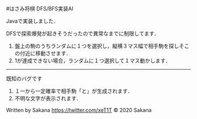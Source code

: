 #はさみ将棋 DFS/BFS実装AI

Javaで実装しました．

DFSで探索爆発が起きそうだったので異常なまでに制限してます．

1. 盤上の駒のうちランダムに１つを選択し，縦横３マス幅で相手駒を探しそこの付近に移動させます．
2. 1が達成できない場合，ランダムに１つ選択して１マス動かします．
---
既知のバグです
1. １一から一定確率で相手駒「と」が生成されます．
2. 不明な文字が表示されます．

Written by Sakana https://twitter.com/xeT1T
© 2020 Sakana
